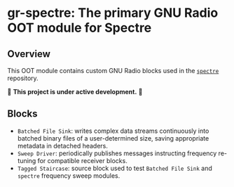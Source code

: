 # gr-spectre: The primary GNU Radio OOT module for Spectre

## Overview
This OOT module contains custom GNU Radio blocks used in the [`spectre`](https://github.com/jcfitzpatrick12/spectre) repository. 

📢 **This project is under active development.**  📢 

## Blocks

- ```Batched File Sink```: writes complex data streams continuously into batched binary files of a user-determined size, saving appropriate metadata in detached headers.
- ```Sweep Driver```: periodically publishes messages instructing frequency re-tuning for compatible receiver blocks.
- ```Tagged Staircase```: source block used to test ```Batched File Sink``` and ```spectre``` frequency sweep modules.





